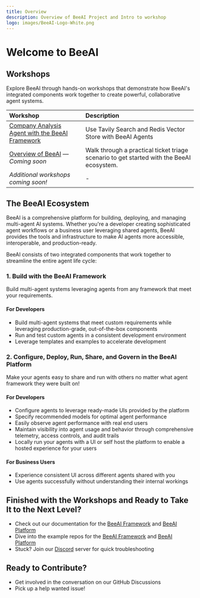 ```yaml
---
title: Overview
description: Overview of BeeAI Project and Intro to workshop
logo: images/BeeAI-Logo-White.png
---
```


# Welcome to BeeAI

## Workshops

Explore BeeAI through hands-on workshops that demonstrate how BeeAI's integrated components work together to create powerful, collaborative agent systems.

| Workshop                                                                   | Description                                                                              |
|:---------------------------------------------------------------------------|:-----------------------------------------------------------------------------------------|
| [Company Analysis Agent with the BeeAI Framework](beeai_fw__tavily_redis/overview/README.md)                            | Use Tavily Search and Redis Vector Store with BeeAI Agents |
| [Overview of BeeAI](overview_of_beeai/pre-work/README.md) — *Coming soon* | Walk through a practical ticket triage scenario to get started with the BeeAI ecosystem. |
| *Additional workshops coming soon!*                                        | -                                                                                       |

## The BeeAI Ecosystem

BeeAI is a comprehensive platform for building, deploying, and managing multi-agent AI systems. Whether you're a developer creating sophisticated agent workflows or a business user leveraging shared agents, BeeAI provides the tools and infrastructure to make AI agents more accessible, interoperable, and production-ready.

BeeAI consists of two integrated components that work together to streamline the entire agent life cycle:

### 1. **Build** with the BeeAI Framework

Build multi-agent systems leveraging agents from any framework that meet your requirements.

#### For Developers

- Build multi-agent systems that meet custom requirements while leveraging production-grade, out-of-the-box components
- Run and test custom agents in a consistent development environment
- Leverage templates and examples to accelerate development

### 2. **Configure, Deploy, Run, Share, and Govern** in the BeeAI Platform

Make your agents easy to share and run with others no matter what agent framework they were built on!

#### For Developers

- Configure agents to leverage ready-made UIs provided by the platform
- Specify recommended models for optimal agent performance
- Easily observe agent performance with real end users
- Maintain visibility into agent usage and behavior through comprehensive telemetry, access controls, and audit trails
- Locally run your agents with a UI or self host the platform to enable a hosted experience for your users

#### For Business Users

- Experience consistent UI across different agents shared with you
- Use agents successfully without understanding their internal workings

## Finished with the Workshops and Ready to Take It to the Next Level?

- Check out our documentation for the [BeeAI Framework](https://github.com/i-am-bee/beeai-framework) and [BeeAI Platform](https://docs.beeai.dev/introduction/welcome)
- Dive into the example repos for the [BeeAI Framework](https://github.com/i-am-bee/beeai-framework) and [BeeAI Platform](https://github.com/i-am-bee/beeai-platform)
- Stuck? Join our [Discord](https://discord.com/invite/NradeA6ZNF) server for quick troubleshooting

## Ready to Contribute?

- Get involved in the conversation on our GitHub Discussions
- Pick up a help wanted issue!
